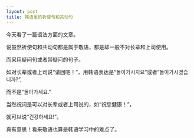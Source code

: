 ```yaml
---
layout: post
title: 韩语里的祈使句和共动句
---
```


今天看了一篇语法方面的文章。

说虽然祈使句和共动句都是属于敬语，都是却一般不对长辈和上司使用。

而采用疑问句或者带疑问的句子。

如对长辈或者上司说“请回吧！”，用韩语表达是“돌아가시지요”或者”돌아가시겠습니까?”,

而不是”돌아가세요.”

当然祝词是可以对长辈或者上司说的，如“祝您健康！”，

就可以说“건강하세요!”。

真有意思！看来敬语也算是韩语学习中的难点了。
